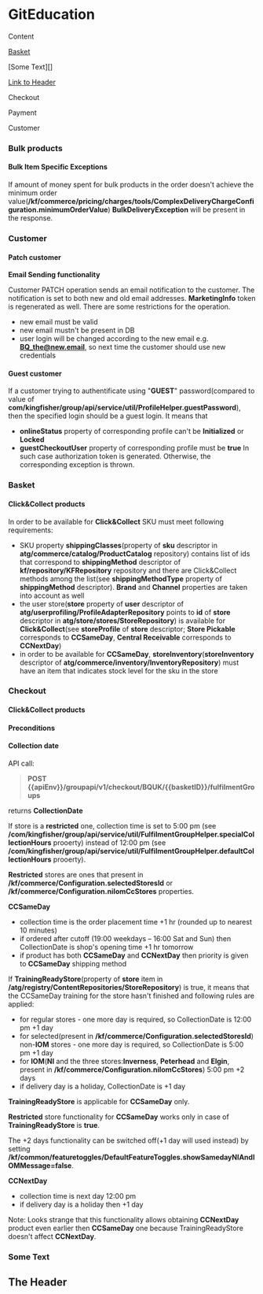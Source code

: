 # GitEducation

Content

[Basket](#basket)

[Some Text][]

[Link to Header](#the-header)

Checkout

Payment

Customer


### Bulk products

#### Bulk Item Specific Exceptions
If amount of money spent for bulk products in the order doesn't achieve the minimum order value(**/kf/commerce/pricing/charges/tools/ComplexDeliveryChargeConfiguration.minimumOrderValue**) **BulkDeliveryException** will be present in the response.


### Customer

#### Patch customer

**Email Sending functionality**

Customer PATCH operation sends an email notification to the customer. The notification is set to both new and old email addresses. **MarketingInfo** token is regenerated as well. There are some restrictions for the operation.  
* new email must be valid
* new email mustn't be present in DB
* user login will be changed according to the new email e.g. **BQ_the@new.email**, so next time the customer should use new credentials


#### Guest customer

If a customer trying to authentificate using "**GUEST**" password(compared to value of **com/kingfisher/group/api/service/util/ProfileHelper.guestPassword**), 
then the specified login should be a guest login. It means that 
* **onlineStatus** property of corresponding profile can't be **Initialized** or **Locked**
* **guestCheckoutUser** property of corresponding profile must be **true**
In such case authorization token is generated.
Otherwise, the corresponding exception is thrown.

### Basket

#### Click&Collect products

In order to be available for **Click&Collect** SKU must meet following requirements:
* SKU property **shippingClasses**(property of **sku** descriptor in **atg/commerce/catalog/ProductCatalog** repository) contains list of ids that correspond to **shippingMethod** descriptor of **kf/repository/KFRepository** repository and there are Click&Collect methods among the list(see **shippingMethodType** property of **shippingMethod** descriptor). **Brand** and **Channel** properties are taken into account as well
* the user store(**store** property of **user** descriptor of **atg/userprofiling/ProfileAdapterRepository** points to **id** of **store** descriptor in **atg/store/stores/StoreRepository**) is available for **Click&Collect**(see **storeProfile** of **store** descriptor; **Store Pickable** corresponds to **CCSameDay**, **Central Receivable** corresponds to **CCNextDay**)
* in order to be available for **CCSameDay**, **storeInventory**(**storeInventory** descriptor of **atg/commerce/inventory/InventoryRepository**) must have an item that indicates stock level for the sku in the store

### Checkout


#### Click&Collect products

#### Preconditions


#### Collection date

API call:
>**POST {{apiEnv}}/groupapi/v1/checkout/BQUK/{{basketID}}/fulfilmentGroups**

returns **CollectionDate**

If store is a **restricted** one, collection time is set to 5:00 pm (see **/com/kingfisher/group/api/service/util/FulfilmentGroupHelper.specialCollectionHours** prooerty) instead of 12:00 pm (see **/com/kingfisher/group/api/service/util/FulfilmentGroupHelper.defaultCollectionHours** prooerty).

**Restricted** stores are ones that present in **/kf/commerce/Configuration.selectedStoresId** or **/kf/commerce/Configuration.niIomCcStores** properties.

**CCSameDay**
* collection time is the order placement time +1 hr (rounded up to nearest 10 minutes)
* if ordered after cutoff (19:00 weekdays – 16:00 Sat and Sun) then CollectionDate is shop's opening time +1 hr tomorrow
* if product has both **CCSameDay** and **CCNextDay** then priority is given to **CCSameDay** shipping method

If **TrainingReadyStore**(property of **store** item in **/atg/registry/ContentRepositories/StoreRepository**) is true, it means that the CCSameDay training for the store hasn't finished and following rules are applied:
* for regular stores - one more day is required, so CollectionDate is 12:00 pm +1 day
* for selected(present in **/kf/commerce/Configuration.selectedStoresId**) non-**IOM** stores - one more day is required, so CollectionDate is 5:00 pm +1 day
* for **IOM**(**NI** and the three stores:**Inverness**, **Peterhead** and **Elgin**, present in **/kf/commerce/Configuration.niIomCcStores**) 5:00 pm +2 days
* if delivery day is a holiday, CollectionDate is +1 day

**TrainingReadyStore** is applicable for **CCSameDay** only.

**Restricted** store functionality for **CCSameDay** works only in case of **TrainingReadyStore** is **true**.

The +2 days functionality can be switched off(+1 day will used instead) by setting **/kf/common/featuretoggles/DefaultFeatureToggles.showSamedayNIAndIOMMessage=false**.

**CCNextDay**
* collection time is next day 12:00 pm
* if delivery day is a holiday then +1 day

Note: Looks strange that this functionality allows obtaining **CCNextDay** product even earlier then **CCSameDay** one because TrainingReadyStore doesn't affect **CCNextDay**.

### Some Text ###


## The Header



